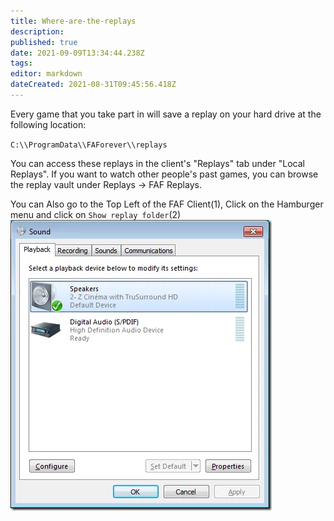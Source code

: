```yaml
---
title: Where-are-the-replays
description: 
published: true
date: 2021-09-09T13:34:44.238Z
tags: 
editor: markdown
dateCreated: 2021-08-31T09:45:56.418Z
---
```


Every game that you take part in will save a replay on your hard drive at the following location:

`C:\\ProgramData\\FAForever\\replays`

You can access these replays in the client's "Replays" tab under "Local Replays". If you want to watch other people's past games, you can browse the replay vault under Replays -> FAF Replays.

You can Also go to the Top Left of the FAF Client(1), Click on the Hamburger menu and click on `Show replay folder`(2)
![1.png](/1.png)